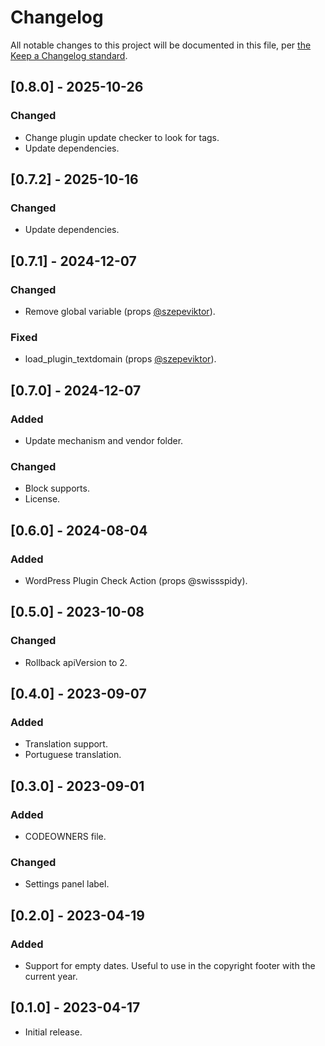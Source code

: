 # Changelog

All notable changes to this project will be documented in this file, per [the Keep a Changelog standard](http://keepachangelog.com/).

## [0.8.0] - 2025-10-26

### Changed

- Change plugin update checker to look for tags.
- Update dependencies.

## [0.7.2] - 2025-10-16

### Changed

- Update dependencies.

## [0.7.1] - 2024-12-07

### Changed

- Remove global variable (props [@szepeviktor](https://github.com/szepeviktor)).

### Fixed

- load_plugin_textdomain (props [@szepeviktor](https://github.com/szepeviktor)).

## [0.7.0] - 2024-12-07

### Added

- Update mechanism and vendor folder.

### Changed

- Block supports.
- License.

## [0.6.0] - 2024-08-04

### Added

- WordPress Plugin Check Action (props @swissspidy).

## [0.5.0] - 2023-10-08

### Changed

- Rollback apiVersion to 2.

## [0.4.0] - 2023-09-07

### Added

- Translation support.
- Portuguese translation.

## [0.3.0] - 2023-09-01

### Added

- CODEOWNERS file.

### Changed

- Settings panel label.

## [0.2.0] - 2023-04-19

### Added

- Support for empty dates. Useful to use in the copyright footer with the current year.

## [0.1.0] - 2023-04-17

- Initial release.
